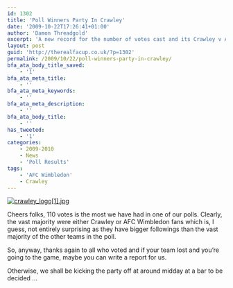 ```yaml
---
id: 1302
title: 'Poll Winners Party In Crawley'
date: '2009-10-22T17:26:41+01:00'
author: 'Damon Threadgold'
excerpt: 'A new record for the number of votes cast and its Crawley v AFC Wimbledon that will be receiving a visit from therealfacup this weekend.'
layout: post
guid: 'http://therealfacup.co.uk/?p=1302'
permalink: /2009/10/22/poll-winners-party-in-crawley/
bfa_ata_body_title_saved:
    - '1'
bfa_ata_meta_title:
    - ''
bfa_ata_meta_keywords:
    - ''
bfa_ata_meta_description:
    - ''
bfa_ata_body_title:
    - ''
has_tweeted:
    - '1'
categories:
    - 2009-2010
    - News
    - 'Poll Results'
tags:
    - 'AFC Wimbledon'
    - Crawley
---
```


 [![crawley_logo[1].jpg](http://lh4.ggpht.com/_3L4_Y2OBz2M/SuCGQAS7AXI/AAAAAAAABTU/fmw5jQkN7y8/crawley_logo%5B1%5D.jpg?imgmax=200)](http://lh4.ggpht.com/_3L4_Y2OBz2M/SuCGQAS7AXI/AAAAAAAABTU/fmw5jQkN7y8/crawley_logo%5B1%5D.jpg?imgmax=640)

Cheers folks, 110 votes is the most we have had in one of our polls. Clearly, the vast majority were either Crawley or AFC Wimbledon fans which is, I guess, not entirely surprising as they have bigger followings than the vast majority of the other teams in the poll.

So, anyway, thanks again to all who voted and if your team lost and you’re going to the game, maybe you can write a report for us.

Otherwise, we shall be kicking the party off at around midday at a bar to be decided …